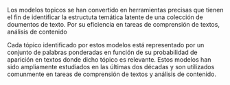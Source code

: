 Los modelos topicos se han convertido en herramientas precisas que tienen el fin de identificar la estructuta temática latente de una colección de doumentos de texto. Por su eficiencia en tareas de comprensión de textos, análisis de contenido

 Cada tópico identificado por estos modelos está representado por un conjunto de palabras ponderadas en función de su probabilidad de aparición en textos donde dicho tópico es relevante. Estos modelos han sido ampliamente estudiados en las últimas dos décadas y son utilizados comunmente en tareas de comprensión de textos y análisis de contenido.